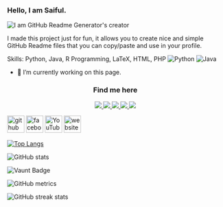 ### Hello, I am Saiful.
![I am GitHub Readme Generator's creator](https://arturssmirnovs.github.io/github-profile-readme-generator/images/banner.png)

I made this project just for fun, it allows you to create nice and simple GitHub Readme files that you can copy/paste and use in your profile.

Skills: Python, Java, R Programming, LaTeX, HTML, PHP
![Python](https://img.shields.io/badge/Python-000?logo=python)
![Java](https://img.shields.io/badge/Java-000?logo=openjdk)

- 🔭 I’m currently working on this page. 

### <p align="center">Find me here</p>

<p align="center">
  <a href="https://www.youtube.com/@m180prachya2" target="_blank">
    <img src="https://img.shields.io/badge/YouTube-FF0000?style=for-the-badge&logo=youtube&logoColor=white" />
  </a>
  <a href="https://www.linkedin.com/in/https://www.linkedin.com/in/prachya-biswas-06715932a//" target="_blank">
    <img src="https://img.shields.io/badge/LinkedIn-0A66C2?style=for-the-badge&logo=linkedin&logoColor=white" />
  </a>
  <a href="https://github.com/prachyabiswas" target="_blank">
    <img src="https://img.shields.io/badge/GitHub-181717?style=for-the-badge&logo=github&logoColor=white" />
  </a>
 
  <a href="https://www.instagram.com/beloved_prachya//" target="_blank">
    <img src="https://img.shields.io/badge/Instagram-E4405F?style=for-the-badge&logo=instagram&logoColor=white" />
  </a>

  <a href="mailto:prachya.biswas@g.bracu.ac.bd">
    <img src="https://img.shields.io/badge/Email-D14836?style=for-the-badge&logo=gmail&logoColor=white" />
  </a>
</p>


[<img src='https://cdn.jsdelivr.net/npm/simple-icons@3.0.1/icons/github.svg' alt='github' height='40'>](https://github.com/SaifulCreates)  [<img src='https://cdn.jsdelivr.net/npm/simple-icons@3.0.1/icons/facebook.svg' alt='facebook' height='40'>](https://www.facebook.com/https://www.facebook.com/saifuldotislam/)  [<img src='https://cdn.jsdelivr.net/npm/simple-icons@3.0.1/icons/youtube.svg' alt='YouTube' height='40'>](https://www.youtube.com/channel/https://l.facebook.com/l.php?u=https%3A%2F%2Fyoutube.com%2F%40saifulcreates%3Ffbclid%3DIwZXh0bgNhZW0CMTAAYnJpZBExcEZoWUhoTVg4aU5NRW93QQEeArANLRjGN9gKetb6JncaoYA4Yx-6Vv2KaYWxmlJI7TN06tt_BB3xigUOdko_aem_ljnUIQJW9pV0Y0OVWTE-kg&h=AT3rsK-_YXFihjvc-WPrs-Vc2dpArEkTkneRb55vhpHRqvk-VwnJdDDN1zsdIghXfo93ex8iJ0bP6HSgjdfHDDjKEqbHnzZb58OdGmNQ8gWi4L8_kPvkFPE8OwwQGNPwmbIJ)  [<img src='https://cdn.jsdelivr.net/npm/simple-icons@3.0.1/icons/icloud.svg' alt='website' height='40'>](https://l.facebook.com/l.php?u=https%3A%2F%2Fzertex.gameprospector.com%2Fsaiful%2Fhome%2F%3Ffbclid%3DIwZXh0bgNhZW0CMTAAYnJpZBExcEZoWUhoTVg4aU5NRW93QQEeo5JwDfoYBRAkuN-ypSDE6IEJ29N1c0kZGWLUhDlAqANPWR-oAHP3ylqpEt4_aem_VgigsPNt0yJFcpFQ9HBzrw&h=AT1WjRcwW09iK4lXs3D_uWpdLb8ZnzyzvTxNDbd7mpJ38W5LkIet0mBMuJnytNkQHW992cYOftIxh3CsNMElPjnRM_JuIE92_E8utlpjOo3KiQoj6TZXZ1xLxIPj8NGsHqHz)  

[![Top Langs](https://github-readme-stats.vercel.app/api/top-langs/?username=SaifulCreates)](https://github.com/anuraghazra/github-readme-stats)

![GitHub stats](https://github-readme-stats.vercel.app/api?username=SaifulCreates&show_icons=true&count_private=true)  

![Vaunt Badge](https://api.vaunt.dev/v1/github/entities/SaifulCreates/contributions?format=svg&private=true)  

![GitHub metrics](https://metrics.lecoq.io/SaifulCreates)  

![GitHub streak stats](https://streak-stats.demolab.com/?user=SaifulCreates)  

